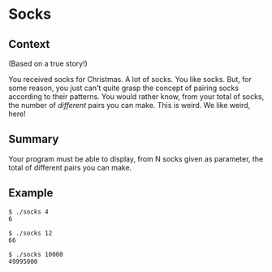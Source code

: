# Socks

## Context

(Based on a true story!)

You received socks for Christmas.
A lot of socks.
You like socks.
But, for some reason, you just can't quite grasp the concept of pairing socks according to their patterns.
You would rather know, from your total of socks, the number of _different_ pairs you can make.
This is weird.
We like weird, here!

## Summary

Your program must be able to display, from N socks given as parameter, the total of different pairs you can make.

## Example

```
$ ./socks 4
6

$ ./socks 12
66

$ ./socks 10000
49995000
```
